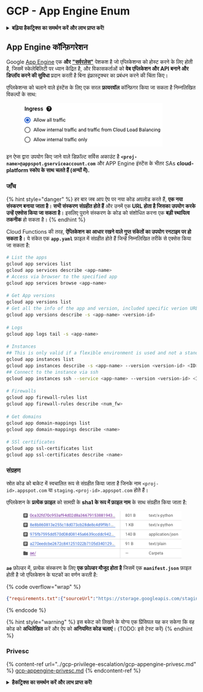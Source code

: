 # GCP - App Engine Enum

<details>

<summary><strong>बढ़िया हैकट्रिक्स का समर्थन करें और लाभ प्राप्त करें!</strong></summary>

* यदि आप अपनी कंपनी को **हैकट्रिक्स में विज्ञापित करना चाहते हैं** या यदि आप **PEASS के नवीनतम संस्करण देखना चाहते हैं या HackTricks को PDF में डाउनलोड करना चाहते हैं** तो [**सदस्यता योजनाएं**](https://github.com/sponsors/carlospolop) देखें!
* [**आधिकारिक PEASS और HackTricks स्वैग**](https://peass.creator-spring.com) प्राप्त करें
* [**The PEASS Family**](https://opensea.io/collection/the-peass-family) की खोज करें, हमारा विशेष [**NFTs**](https://opensea.io/collection/the-peass-family) संग्रह
* **💬 [**Discord समूह**](https://discord.gg/hRep4RUj7f) या [**टेलीग्राम समूह**](https://t.me/peass) में शामिल हों या मुझे **ट्विटर** 🐦 [**@carlospolopm**](https://twitter.com/carlospolopm)** का** **अनुसरण** करें।**
* **हैकिंग ट्रिक्स साझा करें,** [**HackTricks**](https://github.com/carlospolop/hacktricks) **और** [**HackTricks Cloud**](https://github.com/carlospolop/hacktricks-cloud) **github repos में PR जमा करके।**

</details>

## App Engine कॉन्फ़िगरेशन <a href="#reviewing-app-engine-configurations" id="reviewing-app-engine-configurations"></a>

Google [App Engine](https://cloud.google.com/appengine/) एक **और** [**"सर्वरलेस"**](https://about.gitlab.com/topics/serverless/) पेशकश है जो एप्लिकेशन्स को होस्ट करने के लिए होती है, जिसमें स्केलेबिलिटी पर ध्यान केंद्रित है, और विकासकर्ताओं को **वेब एप्लिकेशन और API बनाने और डिप्लॉय करने की सुविधा** प्रदान करती है बिना इंफ्रास्ट्रक्चर का प्रबंधन करने की चिंता किए।

एप्लिकेशन्स को चलाने वाले इंस्टेंस के लिए एक सरल **फ़ायरवॉल** कॉन्फ़िगर किया जा सकता है निम्नलिखित विकल्पों के साथ:

<figure><img src="../../../.gitbook/assets/image (3) (1).png" alt=""><figcaption></figcaption></figure>

इन ऐप्स द्वारा उपयोग किए जाने वाले डिफ़ॉल्ट सर्विस अकाउंट है **`<proj-name>@appspot.gserviceaccount.com`** और APP Engine इंस्टेंस के भीतर SAs **cloud-platform स्कोप के साथ चलते हैं (अन्यों में).**

### जाँच

{% hint style="danger" %}
हर बार जब आप ऐप पर नया कोड अपलोड करते हैं, **एक नया संस्करण बनाया जाता है**। **सभी संस्करण संग्रहीत होते हैं** और उनमें एक **URL होता है जिसका उपयोग करके उन्हें एक्सेस किया जा सकता है**। इसलिए पुराने संस्करण के कोड को संशोधित करना एक **बड़ी स्थायित्व तकनीक** हो सकता है।
{% endhint %}

Cloud Functions की तरह, **ऐप्लिकेशन का आधार रखने वाले गुप्त संकेतों का उपयोग रनटाइम पर हो सकता है**। ये संकेत एक **`app.yaml`** फ़ाइल में संग्रहीत होते हैं जिन्हें निम्नलिखित तरीके से एक्सेस किया जा सकता है:
```bash
# List the apps
gcloud app services list
gcloud app services describe <app-name>
# Access via browser to the specified app
gcloud app services browse <app-name>

# Get App versions
gcloud app versions list
# Get all the info of the app and version, included specific verion URL and the env
gcloud app versions describe -s <app-name> <version-id>

# Logs
gcloud app logs tail -s <app-name>

# Instances
## This is only valid if a flexible environment is used and not a standard one
gcloud app instances list
gcloud app instances describe -s <app-name> --version <version-id> <ID>
## Connect to the instance via ssh
gcloud app instances ssh --service <app-name> --version <version-id> <ID>

# Firewalls
gcloud app firewall-rules list
gcloud app firewall-rules describe <num_fw>

# Get domains
gcloud app domain-mappings list
gcloud app domain-mappings describe <name>

# SSl certificates
gcloud app ssl-certificates list
gcloud app ssl-certificates describe <name>
```
### संग्रहण

स्रोत कोड को बाकेट में स्वचालित रूप से संग्रहीत किया जाता है जिनके नाम `<proj-id>.appspot.com` या `staging.<proj-id>.appspot.com` होते हैं।

एप्लिकेशन के **प्रत्येक फ़ाइल** को सामग्री के **sha1 के रूप में फ़ाइल नाम** के साथ संग्रहीत किया जाता है:

<figure><img src="../../../.gitbook/assets/image (4) (6).png" alt=""><figcaption></figcaption></figure>

**`ae`** फ़ोल्डर में, प्रत्येक संस्करण के लिए **एक फ़ोल्डर मौजूद होता है** जिसमें एक **`manifest.json`** फ़ाइल होती है जो एप्लिकेशन के घटकों का वर्णन करती है:&#x20;

{% code overflow="wrap" %}
```json
{"requirements.txt":{"sourceUrl":"https://storage.googleapis.com/staging.onboarding-host-98efbf97812843.appspot.com/a270eedcbe2672c841251022b7105d340129d108","sha1Sum":"a270eedc_be2672c8_41251022_b7105d34_0129d108"},"main_test.py":{"sourceUrl":"https://storage.googleapis.com/staging.onboarding-host-98efbf97812843.appspot.com/0ca32fd70c953af94d02d8a36679153881943f32","sha1Sum":"0ca32fd7_0c953af9_4d02d8a ...
```
{% endcode %}

{% hint style="warning" %}
इस बकेट को लिखने के योग्य एक प्रिंसिपल यह कर सकेगा कि वह कोड को **अधिलेखित** करें और ऐप को **अनियमित कोड चलाएं**। (TODO: इसे टेस्ट करें)
{% endhint %}

### Privesc

{% content-ref url="../gcp-privilege-escalation/gcp-appengine-privesc.md" %}
[gcp-appengine-privesc.md](../gcp-privilege-escalation/gcp-appengine-privesc.md)
{% endcontent-ref %}

<details>

<summary><strong>हैकट्रिक्स का समर्थन करें और लाभ प्राप्त करें!</strong></summary>

* यदि आप अपनी कंपनी को **हैकट्रिक्स में विज्ञापित करना चाहते हैं** या यदि आप **PEASS के नवीनतम संस्करण देखना चाहते हैं या HackTricks को PDF में डाउनलोड करना चाहते हैं** तो [**सदस्यता योजनाएं**](https://github.com/sponsors/carlospolop) देखें!
* [**आधिकारिक PEASS और HackTricks स्वैग**](https://peass.creator-spring.com) प्राप्त करें
* [**The PEASS Family**](https://opensea.io/collection/the-peass-family) का खोज करें, हमारा एकल [**NFTs**](https://opensea.io/collection/the-peass-family) संग्रह
* **💬 [**Discord समूह**](https://discord.gg/hRep4RUj7f) या [**टेलीग्राम समूह**](https://t.me/peass) में शामिल हों या मुझे **ट्विटर** 🐦 [**@carlospolopm**](https://twitter.com/carlospolopm)** का** **अनुसरण** करें।**
* **अपने हैकिंग ट्रिक्स साझा करें,** [**HackTricks**](https://github.com/carlospolop/hacktricks) और [**HackTricks Cloud**](https://github.com/carlospolop/hacktricks-cloud) github repos में PR जमा करके।

</details>
